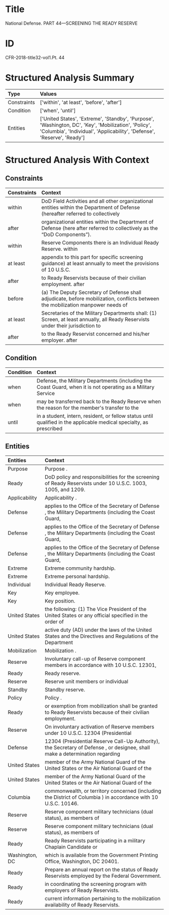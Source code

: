 # Title

 National Defense. PART 44—SCREENING THE READY RESERVE


# ID

 CFR-2018-title32-vol1.Pt. 44


# Structured Analysis Summary

| Type        | Values                                                                                                                                                                          |
|:------------|:--------------------------------------------------------------------------------------------------------------------------------------------------------------------------------|
| Constraints | ['within', 'at least', 'before', 'after']                                                                                                                                       |
| Condition   | ['when', 'until']                                                                                                                                                               |
| Entities    | ['United States', 'Extreme', 'Standby', 'Purpose', 'Washington, DC', 'Key', 'Mobilization', 'Policy', 'Columbia', 'Individual', 'Applicability', 'Defense', 'Reserve', 'Ready'] |


# Structured Analysis With Context

 


## Constraints

| Constraints   | Context                                                                                                                              |
|:--------------|:-------------------------------------------------------------------------------------------------------------------------------------|
| within        | DoD Field Activities and all other organizational entities within the Department of Defense (hereafter referred to collectively      |
| after         | organizational entities within the Department of Defense (here after  referred to collectively as the &#8220;DoD Components&#8221;). |
| within        | Reserve Components there is an Individual Ready Reserve. within                                                                      |
| at least      | appendix to this part for specific screening guidance) at least annually to meet the provisions of 10 U.S.C.                         |
| after         | to Ready Reservists because of their civilian employment. after                                                                      |
| before        | (a) The Deputy Secretary of Defense shall adjudicate,  before mobilization, conflicts between the mobilization manpower needs of     |
| at least      | Secretaries of the Military Departments shall: (1) Screen, at least annually, all Ready Reservists under their jurisdiction to       |
| after         | to the Ready Reservist concerned and his/her employer. after                                                                         |


## Condition

| Condition   | Context                                                                                                             |
|:------------|:--------------------------------------------------------------------------------------------------------------------|
| when        | Defense, the Military Departments (including the Coast Guard, when it is not operating as a Military Service        |
| when        | may be transferred back to the Ready Reserve when the reason for the member's transfer to the                       |
| until       | in a student, intern, resident, or fellow status until qualified in the applicable medical specialty, as prescribed |


## Entities

| Entities       | Context                                                                                                                      |
|:---------------|:-----------------------------------------------------------------------------------------------------------------------------|
| Purpose        | Purpose .                                                                                                                    |
| Ready          | DoD policy and responsibilities for the screening of Ready  Reservists under 10 U.S.C. 1003, 1005, and 1209.                 |
| Applicability  | Applicability .                                                                                                              |
| Defense        | applies to the Office of the Secretary of Defense , the Military Departments (including the Coast Guard,                     |
| Defense        | applies to the Office of the Secretary of Defense , the Military Departments (including the Coast Guard,                     |
| Defense        | applies to the Office of the Secretary of Defense , the Military Departments (including the Coast Guard,                     |
| Extreme        | Extreme  community hardship.                                                                                                 |
| Extreme        | Extreme  personal hardship.                                                                                                  |
| Individual     | Individual  Ready Reserve.                                                                                                   |
| Key            | Key  employee.                                                                                                               |
| Key            | Key  position.                                                                                                               |
| United States  | the following: (1) The Vice President of the United States or any official specified in the order of                         |
| United States  | active duty (AD) under the laws of the United States and the Directives and Regulations of the Department                    |
| Mobilization   | Mobilization .                                                                                                               |
| Reserve        | Involuntary call-up of  Reserve component members in accordance with 10 U.S.C. 12301,                                        |
| Ready          | Ready  reserve.                                                                                                              |
| Reserve        | Reserve  unit members or individual                                                                                          |
| Standby        | Standby  reserve.                                                                                                            |
| Policy         | Policy .                                                                                                                     |
| Ready          | or exemption from mobilization shall be granted to Ready  Reservists because of their civilian employment.                   |
| Reserve        | On involuntary activation of  Reserve  members under 10 U.S.C. 12304 (Presidential                                           |
| Defense        | 12304 (Presidential Reserve Call-Up Authority), the Secretary of Defense , or designee, shall make a determination regarding |
| United States  | member of the Army National Guard of the United States  or the Air National Guard of the                                     |
| United States  | member of the Army National Guard of the United States  or the Air National Guard of the                                     |
| Columbia       | commonwealth, or territory concerned (including the District of Columbia ) in accordance with 10 U.S.C. 10146.               |
| Reserve        | Reserve  component military technicians (dual status), as members of                                                         |
| Reserve        | Reserve  component military technicians (dual status), as members of                                                         |
| Ready          | Ready Reservists participating in a military Chaplain Candidate or                                                           |
| Washington, DC | which is available from the Government Printing Office, Washington, DC  20401.                                               |
| Ready          | Prepare an annual report on the status of Ready  Reservists employed by the Federal Government.                              |
| Ready          | in coordinating the screening program with employers of Ready  Reservists.                                                   |
| Ready          | current information pertaining to the mobilization availability of Ready  Reservists.                                        |


